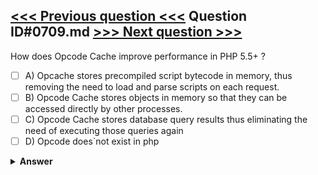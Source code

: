 [<<< Previous question <<<](0708.md)   Question ID#0709.md   [>>> Next question >>>](0710.md)
---

How does Opcode Cache improve performance in PHP 5.5+ ?

- [ ] A) Opcache stores precompiled script bytecode in memory, thus removing the need to load and parse scripts on each request.
- [ ] B) Opcode Cache stores objects in memory so that they can be accessed directly by other processes.
- [ ] C) Opcode Cache stores database query results thus eliminating the need of executing those queries again
- [ ] D) Opcode does`not exist in php

<details><summary><b>Answer</b></summary>
<p>
  Answer: <strong>A</strong>
</p>
</details>
